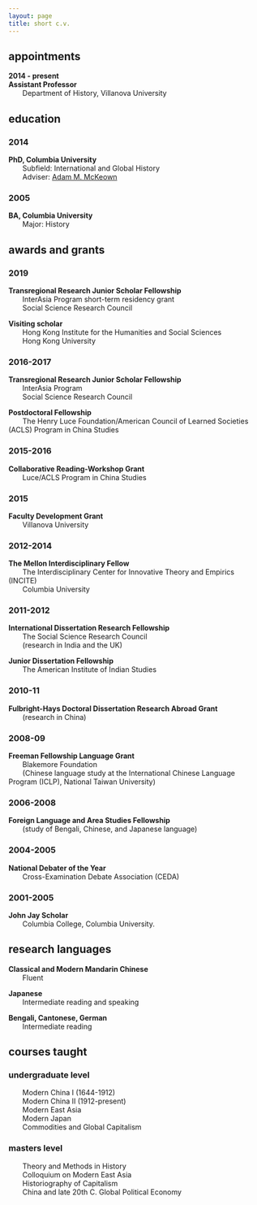 ```yaml
---
layout: page
title: short c.v.
---
```


## appointments

**2014 - present**  
**Assistant Professor**  
&nbsp;&nbsp;&nbsp;&nbsp;&nbsp;&nbsp; Department of History, Villanova University

## education

### **2014**  
**PhD, Columbia University**     
&nbsp;&nbsp;&nbsp;&nbsp;&nbsp;&nbsp; Subfield: International and Global History  
&nbsp;&nbsp;&nbsp;&nbsp;&nbsp;&nbsp; Adviser: [Adam M. McKeown](https://www.historians.org/publications-and-directories/perspectives-on-history/december-2017/adam-mckeown-(1965%E2%80%932017))

### **2005**  
**BA, Columbia University**   
&nbsp;&nbsp;&nbsp;&nbsp;&nbsp;&nbsp; Major: History

## awards and grants

### **2019**  
**Transregional Research Junior Scholar Fellowship**  
&nbsp;&nbsp;&nbsp;&nbsp;&nbsp;&nbsp; InterAsia Program short-term residency grant  
&nbsp;&nbsp;&nbsp;&nbsp;&nbsp;&nbsp; Social Science Research Council 

**Visiting scholar**  
&nbsp;&nbsp;&nbsp;&nbsp;&nbsp;&nbsp; Hong Kong Institute for the Humanities and Social Sciences  
&nbsp;&nbsp;&nbsp;&nbsp;&nbsp;&nbsp; Hong Kong University

### **2016-2017**  
**Transregional Research Junior Scholar Fellowship**  
&nbsp;&nbsp;&nbsp;&nbsp;&nbsp;&nbsp; InterAsia Program  
&nbsp;&nbsp;&nbsp;&nbsp;&nbsp;&nbsp; Social Science Research Council 

**Postdoctoral Fellowship**  
&nbsp;&nbsp;&nbsp;&nbsp;&nbsp;&nbsp; The Henry Luce Foundation/American Council of Learned Societies (ACLS) Program in China Studies 

### **2015-2016**  
**Collaborative Reading-Workshop Grant**  
&nbsp;&nbsp;&nbsp;&nbsp;&nbsp;&nbsp; Luce/ACLS Program in China Studies

### 2015 
**Faculty Development Grant**  
&nbsp;&nbsp;&nbsp;&nbsp;&nbsp;&nbsp; Villanova University

### **2012-2014**  
**The Mellon Interdisciplinary Fellow**  
&nbsp;&nbsp;&nbsp;&nbsp;&nbsp;&nbsp; The Interdisciplinary Center for Innovative Theory and Empirics (INCITE)  
&nbsp;&nbsp;&nbsp;&nbsp;&nbsp;&nbsp; Columbia University

### **2011-2012**  
**International Dissertation Research Fellowship**  
&nbsp;&nbsp;&nbsp;&nbsp;&nbsp;&nbsp; The Social Science Research Council  
&nbsp;&nbsp;&nbsp;&nbsp;&nbsp;&nbsp; (research in India and the UK)

**Junior Dissertation Fellowship**  
&nbsp;&nbsp;&nbsp;&nbsp;&nbsp;&nbsp; The American Institute of Indian Studies

### **2010-11**  
**Fulbright-Hays Doctoral Dissertation Research Abroad Grant**  
&nbsp;&nbsp;&nbsp;&nbsp;&nbsp;&nbsp; (research in China)

### **2008-09**  
**Freeman Fellowship Language Grant**  
&nbsp;&nbsp;&nbsp;&nbsp;&nbsp;&nbsp; Blakemore Foundation  
&nbsp;&nbsp;&nbsp;&nbsp;&nbsp;&nbsp; (Chinese language study at the International Chinese Language Program (ICLP), National Taiwan University)

### **2006-2008**  
**Foreign Language and Area Studies Fellowship**  
&nbsp;&nbsp;&nbsp;&nbsp;&nbsp;&nbsp; (study of Bengali, Chinese, and Japanese language)


### **2004-2005**  
**National Debater of the Year**  
&nbsp;&nbsp;&nbsp;&nbsp;&nbsp;&nbsp; Cross-Examination Debate Association (CEDA) 

### **2001-2005**  
**John Jay Scholar**  
&nbsp;&nbsp;&nbsp;&nbsp;&nbsp;&nbsp; Columbia College, Columbia University.  


## research languages

**Classical and Modern Mandarin Chinese**  
&nbsp;&nbsp;&nbsp;&nbsp;&nbsp;&nbsp; Fluent

**Japanese**  
&nbsp;&nbsp;&nbsp;&nbsp;&nbsp;&nbsp; Intermediate reading and speaking

**Bengali, Cantonese, German**  
&nbsp;&nbsp;&nbsp;&nbsp;&nbsp;&nbsp; Intermediate reading

## courses taught

### undergraduate level

&nbsp;&nbsp;&nbsp;&nbsp;&nbsp;&nbsp; Modern China I (1644-1912)  
&nbsp;&nbsp;&nbsp;&nbsp;&nbsp;&nbsp; Modern China II (1912-present)  
&nbsp;&nbsp;&nbsp;&nbsp;&nbsp;&nbsp; Modern East Asia  
&nbsp;&nbsp;&nbsp;&nbsp;&nbsp;&nbsp; Modern Japan  
&nbsp;&nbsp;&nbsp;&nbsp;&nbsp;&nbsp; Commodities and Global Capitalism


### masters level

&nbsp;&nbsp;&nbsp;&nbsp;&nbsp;&nbsp; Theory and Methods in History  
&nbsp;&nbsp;&nbsp;&nbsp;&nbsp;&nbsp; Colloquium on Modern East Asia  
&nbsp;&nbsp;&nbsp;&nbsp;&nbsp;&nbsp; Historiography of Capitalism  
&nbsp;&nbsp;&nbsp;&nbsp;&nbsp;&nbsp; China and late 20th C. Global Political Economy
